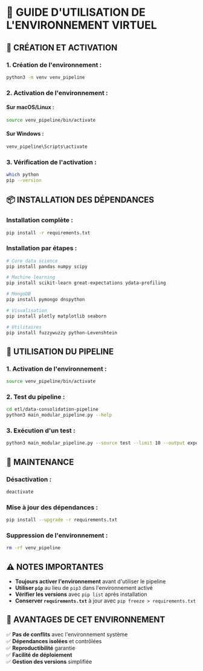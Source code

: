 # 🐍 GUIDE D'UTILISATION DE L'ENVIRONNEMENT VIRTUEL

## 🚀 CRÉATION ET ACTIVATION

### **1. Création de l'environnement :**

```bash
python3 -m venv venv_pipeline
```

### **2. Activation de l'environnement :**

#### **Sur macOS/Linux :**

```bash
source venv_pipeline/bin/activate
```

#### **Sur Windows :**

```bash
venv_pipeline\Scripts\activate
```

### **3. Vérification de l'activation :**

```bash
which python
pip --version
```

## 📦 INSTALLATION DES DÉPENDANCES

### **Installation complète :**

```bash
pip install -r requirements.txt
```

### **Installation par étapes :**

```bash
# Core data science
pip install pandas numpy scipy

# Machine learning
pip install scikit-learn great-expectations ydata-profiling

# MongoDB
pip install pymongo dnspython

# Visualisation
pip install plotly matplotlib seaborn

# Utilitaires
pip install fuzzywuzzy python-Levenshtein
```

## 🔧 UTILISATION DU PIPELINE

### **1. Activation de l'environnement :**

```bash
source venv_pipeline/bin/activate
```

### **2. Test du pipeline :**

```bash
cd etl/data-consolidation-pipeline
python3 main_modular_pipeline.py --help
```

### **3. Exécution d'un test :**

```bash
python3 main_modular_pipeline.py --source test --limit 10 --output exports/test_venv
```

## 🧹 MAINTENANCE

### **Désactivation :**

```bash
deactivate
```

### **Mise à jour des dépendances :**

```bash
pip install --upgrade -r requirements.txt
```

### **Suppression de l'environnement :**

```bash
rm -rf venv_pipeline
```

## ⚠️ NOTES IMPORTANTES

- **Toujours activer l'environnement** avant d'utiliser le pipeline
- **Utiliser `pip`** au lieu de `pip3` dans l'environnement activé
- **Vérifier les versions** avec `pip list` après installation
- **Conserver `requirements.txt`** à jour avec `pip freeze > requirements.txt`

## 🎯 AVANTAGES DE CET ENVIRONNEMENT

✅ **Pas de conflits** avec l'environnement système  
✅ **Dépendances isolées** et contrôlées  
✅ **Reproductibilité** garantie  
✅ **Facilité de déploiement**  
✅ **Gestion des versions** simplifiée
